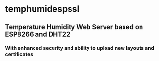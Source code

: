 # temphumidespssl

## Temperature Humidity Web Server based on ESP8266 and DHT22

### With enhanced security and ability to upload new layouts and certificates
